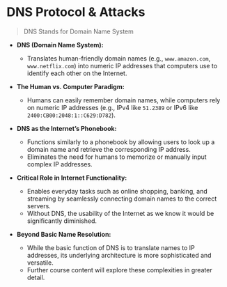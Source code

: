 # DNS Protocol & Attacks

> DNS Stands for Domain Name System

- **DNS (Domain Name System):**
  
  - Translates human-friendly domain names (e.g., `www.amazon.com`, `www.netflix.com`) into numeric IP addresses that computers use to identify each other on the Internet.

- **The Human vs. Computer Paradigm:**
  
  - Humans can easily remember domain names, while computers rely on numeric IP addresses (e.g., IPv4 like `51.2389` or IPv6 like `2400:CB00:2048:1::C629:D782`).

- **DNS as the Internet’s Phonebook:**
  
  - Functions similarly to a phonebook by allowing users to look up a domain name and retrieve the corresponding IP address.
  - Eliminates the need for humans to memorize or manually input complex IP addresses.

- **Critical Role in Internet Functionality:**
  
  - Enables everyday tasks such as online shopping, banking, and streaming by seamlessly connecting domain names to the correct servers.
  - Without DNS, the usability of the Internet as we know it would be significantly diminished.

- **Beyond Basic Name Resolution:**
  
  - While the basic function of DNS is to translate names to IP addresses, its underlying architecture is more sophisticated and versatile.
  - Further course content will explore these complexities in greater detail.


